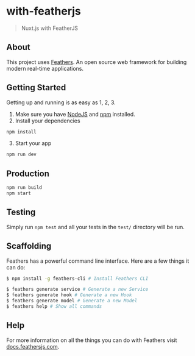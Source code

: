 # with-featherjs

> Nuxt.js with FeatherJS

## About

This project uses [Feathers](http://feathersjs.com). An open source web framework for building modern real-time applications.

## Getting Started

Getting up and running is as easy as 1, 2, 3.

1. Make sure you have [NodeJS](https://nodejs.org/) and [npm](https://www.npmjs.com/) installed.
2. Install your dependencies

  ```bash
  npm install
  ```

3. Start your app

  ```bash
  npm run dev
  ```

## Production

```bash
npm run build
npm start
```

## Testing

Simply run `npm test` and all your tests in the `test/` directory will be run.

## Scaffolding

Feathers has a powerful command line interface. Here are a few things it can do:

```bash
$ npm install -g feathers-cli # Install Feathers CLI

$ feathers generate service # Generate a new Service
$ feathers generate hook # Generate a new Hook
$ feathers generate model # Generate a new Model
$ feathers help # Show all commands
```

## Help

For more information on all the things you can do with Feathers visit [docs.feathersjs.com](http://docs.feathersjs.com).
